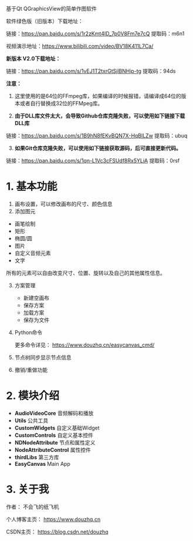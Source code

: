 基于Qt QGraphicsView的简单作图软件

软件绿色版（旧版本）下载地址：

链接：https://pan.baidu.com/s/1r2zKmt4ID_7p0V8Fm7e7cQ 提取码：m6n1

视频演示地址：https://www.bilibili.com/video/BV18K411L7Ca/

**新版本 V2.0下载地址：**

链接：https://pan.baidu.com/s/1vEJ1T2txrGtSjlBNHip-tg 提取码：94ds

**注意：** 

1. 这里使用的是64位的FFmpeg库，如果编译的时候报错，请编译成64位的版本或者自行替换成32位的FFMpeg库。

2. **由于DLL库文件太大，会导致Github仓库克隆失败，可以使用如下链接下载DLL库**

链接：https://pan.baidu.com/s/1B9hN8fEKvBQN7X-HqBlLZw   提取码：ubuq

3. **如果Git仓库克隆失败，可以使用如下链接获取源码，后可直接更新代码。**

链接：https://pan.baidu.com/s/1qn-L1Vc3cFSUdf8Rx5YLiA   提取码：0rsf

# 1. 基本功能

1. 画布设置，可以修改画布的尺寸、颜色信息
2. 添加图元

- 画笔绘制
- 矩形
- 椭圆/圆
- 图片
- 自定义音频元素
- 文字

所有的元素可以自由改变尺寸、位置、旋转以及自己的其他属性信息。

3. 方案管理

   - 新建空画布
   - 保存方案
   - 加载方案
   - 保存为文件

4. Python命令

   更多命令详见： [ https://www.douzhq.cn/easycanvas_cmd/ ]( https://www.douzhq.cn/easycanvas_cmd/ )

5. 节点树同步显示节点信息
6. 撤销/重做功能
   

# 2. 模块介绍

- **AudioVideoCore**  音频解码和播放
- **Utils** 公共工具
- **CustomWidgets**  自定义基础Widget
- **CustomControls**  自定义基本控件
- **NDNodeAttribute**  节点和属性定义
- **NodeAttributeControl** 属性控件
- **thirdLibs** 第三方库
- **EasyCanvas**  Main App



# 3. 关于我

作者： 不会飞的纸飞机

个人博客主页： https://www.douzhq.cn

CSDN主页： https://blog.csdn.net/douzhq

